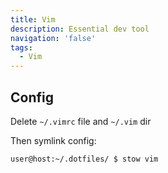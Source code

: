 ```yaml
---
title: Vim
description: Essential dev tool
navigation: 'false'
tags:
  - Vim
---
```

  
## Config

Delete `~/.vimrc` file and `~/.vim` dir

Then symlink config:

```bash
user@host:~/.dotfiles/ $ stow vim
```
